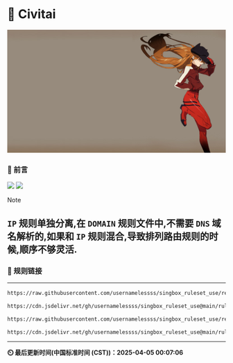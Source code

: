 
# 🧸 Civitai
![](https://raw.githubusercontent.com/usernamelessss/picture-bed/main/images/202504042256831.jpg)
### 📣 前言
![](https://shields.io/badge/-移除重复规则-ff69b4) ![](https://shields.io/badge/-IP&nbsp;规则单独存放不与&nbsp;DOMAIN&nbsp;等混合-green)
> [!NOTE]
**`IP` 规则单独分离,在 `DOMAIN` 规则文件中,不需要 `DNS` 域名解析的,如果和 `IP` 规则混合,导致排列路由规则的时候,顺序不够灵活.**
---

###  🔗 规则链接
---

```url
https://raw.githubusercontent.com/usernamelessss/singbox_ruleset_use/refs/heads/main/rule/Civitai/Civitai_No_IP.json
```

```url
https://cdn.jsdelivr.net/gh/usernamelessss/singbox_ruleset_use@main/rule/Civitai/Civitai_No_IP.json
```

```url
https://raw.githubusercontent.com/usernamelessss/singbox_ruleset_use/refs/heads/main/rule/Civitai/Civitai_No_IP.srs
```

```url
https://cdn.jsdelivr.net/gh/usernamelessss/singbox_ruleset_use@main/rule/Civitai/Civitai_No_IP.srs
```

---
**⏲️ 最后更新时间(中国标准时间 (CST))：2025-04-05 00:07:06**